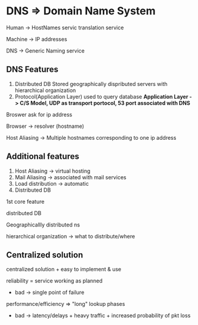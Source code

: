 # DNS => Domain Name System

Human -> HostNames servic translation service

Machine -> IP addresses

DNS -> Generic Naming service

## DNS Features

1. Distributed DB Stored geographically dispributed servers with hierarchical organization
2. Protocol(Application Layer) used to  query database **Application Layer -> C/S Model, UDP as transport portocol, 53 port associated with DNS**

Broswer ask for ip address

Browser -> resolver (hostname)

Host Aliasing -> Multiple hostnames corresponding to one ip address

## Additional features

1. Host Aliasing -> virtual hosting
2. Mail Aliasing -> associated with mail services
3. Load distribution -> automatic 
4. Distributed DB

1st core feature 

distributed DB

Geographicallly distributed ns

hierarchical organization -> what to distribute/where

## Centralized solution

centralized solution + easy to implement & use

reliability = service working as planned

* bad -> single point of failure

performance/efficiency => "long" lookup phases

* bad -> latency/delays + heavy traffic + increased probability of pkt loss